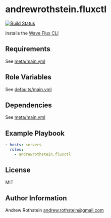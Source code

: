 andrewrothstein.fluxctl
=========
[![Build Status](https://travis-ci.org/andrewrothstein/ansible-fluxctl.svg?branch=master)](https://travis-ci.org/andrewrothstein/ansible-fluxctl)

Installs the [Wave Flux CLI](https://docs.fluxcd.io/en/latest/)

Requirements
------------

See [meta/main.yml](meta/main.yml)

Role Variables
--------------

See [defaults/main.yml](defaults/main.yml)

Dependencies
------------

See [meta/main.yml](meta/main.yml)

Example Playbook
----------------

```yml
- hosts: servers
  roles:
    - andrewrothstein.fluxctl
```

License
-------

MIT

Author Information
------------------

Andrew Rothstein <andrew.rothstein@gmail.com>
